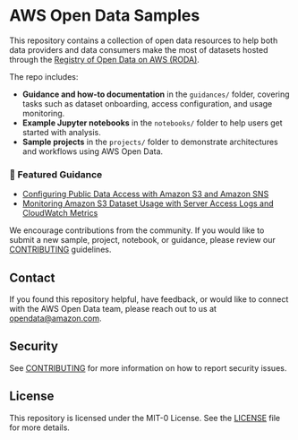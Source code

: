 # AWS Open Data Samples

This repository contains a collection of open data resources to help both data providers and data consumers make the most of datasets hosted through the [Registry of Open Data on AWS (RODA)](https://registry.opendata.aws/).

The repo includes:

- **Guidance and how-to documentation** in the `guidances/` folder, covering tasks such as dataset onboarding, access configuration, and usage monitoring.
- **Example Jupyter notebooks** in the `notebooks/` folder to help users get started with analysis.
- **Sample projects** in the `projects/` folder to demonstrate architectures and workflows using AWS Open Data.
  
### 📘 Featured Guidance
- [Configuring Public Data Access with Amazon S3 and Amazon SNS](guidances/configuring-public-data-access-with-S3-and-SNS.md)
- [Monitoring Amazon S3 Dataset Usage with Server Access Logs and CloudWatch Metrics](guidances/monitoring-Amazon-S3-dataset-usage-with-server-access-logs-and-CloudWatch-Metrics.md)

We encourage contributions from the community. If you would like to submit a new sample, project, notebook, or guidance, please review our [CONTRIBUTING](CONTRIBUTING.md) guidelines.

## Contact

If you found this repository helpful, have feedback, or would like to connect with the AWS Open Data team, please reach out to us at opendata@amazon.com.

## Security

See [CONTRIBUTING](CONTRIBUTING.md) for more information on how to report security issues.

## License

This repository is licensed under the MIT-0 License. See the [LICENSE](LICENSE) file for more details.